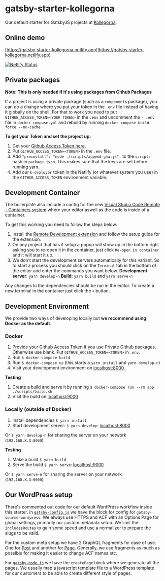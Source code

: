 # gatsby-starter-kollegorna

Our default starter for GatsbyJS projects at [Kollegorna](https://www.kollegorna.se).

## Online demo

[https://gatsby-starter-kollegorna.netlify.app](https://gatsby-starter-kollegorna.netlify.app)

[![Netlify Status](https://api.netlify.com/api/v1/badges/88f45bf8-a663-4483-bf7d-a1f47ab251c8/deploy-status)](https://app.netlify.com/sites/gatsby-starter-kollegorna/deploys)

## Private packages

**Note: This is only needed if it's using packages from Github Packages**

If a project is using a private package (such as a `components` package), you can do a change where you put your token in the `.env` file instead of having it globally on the shell. For that to work you need to put `GITHUB_ACCESS_TOKEN=<YOUR TOKEN>` in the `.env` and uncomment the `- .env` file in `docker-compose.yml` and rebuild by running `docker-compose build --force --no-cache`

**To get your Token and set the project up:**

1. Get your [Github Access Token here](https://github.com/settings/tokens).
2. Put `GITHUB_ACCESS_TOKEN=<TOKEN>` in the `.env` file.
3. Add `"preinstall": "node ./scripts/append-gha.js",` to the `scripts` hash in `package.json`.
   This makes sure that the keys are set before running yarn.
4. Add our `k-deployer` token in the Netlify (or whatever system you use) in the `GITHUB_ACCESS_TOKEN` environment variable.

## Development Container

The boilerplate also include a config for the new [Visual Studio Code Remote - Containers system](https://code.visualstudio.com/docs/remote/containers) where your editor aswell as the code is inside of a container.

To get this working you need to follow the steps below:

1. Install the [Remote Development extension](https://marketplace.visualstudio.com/items?itemName=ms-vscode-remote.vscode-remote-extensionpack) and follow the setup guide for the extension.
2. On any project that has it setup a popup will show up in the bottom right asking you to re-open it in the container, just click `Re-open in container` and it will start it up.
3. We don't start the development servers automatically for this variant.
   So to start a process you should click on the `Terminal` tab in the bottom of the editor and enter the commands you want below.
   **Development server:** `yarn develop-n`
   **Build:** `yarn build` and `yarn serve-n`

Any changes to the dependencies should be run in the editor. To create a new terminal in the container just click the `+` button.

## Development Environment

We provide two ways of developing locally but **we recommend using Docker as the default**.

### Docker

1. Provide your [Github Access Token](https://github.com/settings/tokens) if you use Private Github packages. Otherwise use blank.
   Put `GITHUB_ACCESS_TOKEN=<TOKEN>` in `.env`.
2. Run `$ docker-compose build`
3. Run `$ docker-compose up`
   (this starts a `yarn install` and `yarn develop-n`)
4. Visit your development environment on [localhost:8000](http://localhost:8000).

**Testing**

1. Create a build and serve it by running
   `$ docker-compose run --rm app ./scripts/build.sh`
2. Visit the build on [localhost:9000](http://localhost:9000)

### Locally (outside of Docker)

1. Install dependencies `$ yarn install`
2. Start development server: `$ yarn develop`: [localhost:8000](http://localhost:8000)

Or `$ yarn develop-n` for sharing the server on your network (`192.168.X.X:8000`)

**Testing**

1. Make a build `$ yarn build`
2. Serve the build `$ yarn serve`: [localhost:9000](http://localhost:9000)

Or `$ yarn serve-n` for sharing the server on your network (`192.168.X.X:9000`)

## Our WordPress setup

There's commented out code for our default WordPress workflow inside this starter. In [`gatsby-config.js`](https://github.com/kollegorna/gatsby-starter-kollegorna/blob/master/gatsby-config.js)
we have the block for config for `gatsby-source-wordpress`. We always use HTTPS and ACF with an Options Page
for global settings, primarily our custom metadata setup.
We limit the `includesRoutes` to gain some speed and use a normalizer to prepare the slugs to be valid.

For the custom meta setup we have 2 GraphQL fragments for ease of use. One for [Post](https://github.com/kollegorna/gatsby-starter-kollegorna/blob/master/src/fragments/meta-wp-post.js) and another for [Page](https://github.com/kollegorna/gatsby-starter-kollegorna/blob/master/src/fragments/meta-wp-page.js).
Generally, we use fragments as much as possible for making it easier to change ACF names etc.

For [`gatsby-node.js`](https://github.com/kollegorna/gatsby-starter-kollegorna/blob/master/gatsby-node.js) we have the `createPage` block where we generate all the pages. We usually map a javascript template file to a WordPress template for our customers to be able to create different style of pages.
